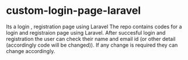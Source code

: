# custom-login-page-laravel
Its a login , registration page using Laravel
The repo contains codes for a login and registraion page using Laravel. After succesful login and registration the user can check their name and email id (or other detail (accordingly code will be changed)). If any change is required they can change accordingly. 
